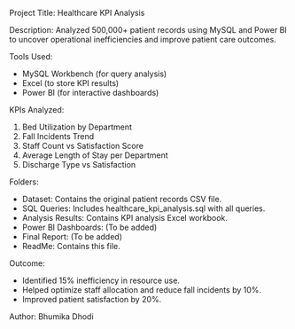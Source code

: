 Project Title: Healthcare KPI Analysis

Description:
Analyzed 500,000+ patient records using MySQL and Power BI to uncover operational inefficiencies and improve patient care outcomes.

Tools Used:
- MySQL Workbench (for query analysis)
- Excel (to store KPI results)
- Power BI (for interactive dashboards)

KPIs Analyzed:
1. Bed Utilization by Department
2. Fall Incidents Trend
3. Staff Count vs Satisfaction Score
4. Average Length of Stay per Department
5. Discharge Type vs Satisfaction

Folders:
- Dataset: Contains the original patient records CSV file.
- SQL Queries: Includes healthcare_kpi_analysis.sql with all queries.
- Analysis Results: Contains KPI analysis Excel workbook.
- Power BI Dashboards: (To be added)
- Final Report: (To be added)
- ReadMe: Contains this file.

Outcome:
- Identified 15% inefficiency in resource use.
- Helped optimize staff allocation and reduce fall incidents by 10%.
- Improved patient satisfaction by 20%.

Author: Bhumika Dhodi
